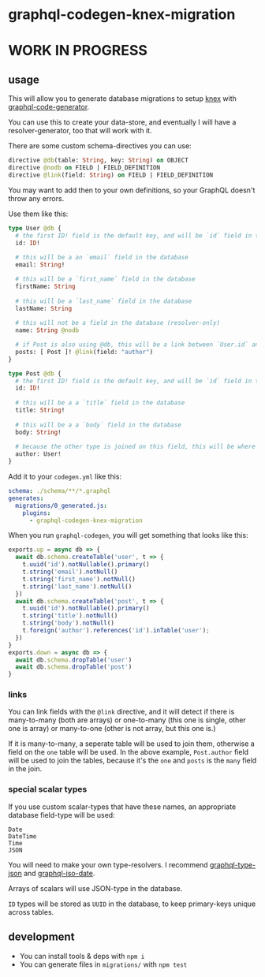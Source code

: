 # graphql-codegen-knex-migration

# WORK IN PROGRESS

## usage

This will allow you to generate database migrations to setup [knex](https://knexjs.org/) with [graphql-code-generator](https://graphql-code-generator.com/).

You can use this to create your data-store, and eventually I will have a resolver-generator, too that will work with it.

There are some custom schema-directives you can use:

```graphql
directive @db(table: String, key: String) on OBJECT
directive @nodb on FIELD | FIELD_DEFINITION
directive @link(field: String) on FIELD | FIELD_DEFINITION
```

You may want to add then to your own definitions, so your GraphQL doesn't throw any errors.

Use them like this:

```graphql
type User @db {
  # the first ID! field is the default key, and will be `id` field in the database
  id: ID!
  
  # this will be a an `email` field in the database
  email: String!

  # this will be a `first_name` field in the database
  firstName: String
  
  # this will be a `last_name` field in the database
  lastName: String
  
  # this will not be a field in the database (resolver-only)
  name: String @nodb

  # if Post is also using @db, this will be a link between `User.id` and `Post.id` via the `Post.author` field
  posts: [ Post ]! @link(field: "author")
}

type Post @db {
  # the first ID! field is the default key, and will be `id` field in the database
  id: ID!
  
  # this will be a a `title` field in the database
  title: String!
  
  # this will be a a `body` field in the database
  body: String!
  
  # because the other type is joined on this field, this will be where the database keeps references to `User.id`
  author: User!
}

```

Add it to your `codegen.yml` like this:

```yml
schema: ./schema/**/*.graphql
generates:
  migrations/0_generated.js:
    plugins:
      - graphql-codegen-knex-migration
```

When you run `graphql-codegen`, you will get something that looks like this:

```js
exports.up = async db => {
  await db.schema.createTable('user', t => {
    t.uuid('id').notNullable().primary()
    t.string('email').notNull()
    t.string('first_name').notNull()
    t.string('last_name').notNull()
  })
  await db.schema.createTable('post', t => {
    t.uuid('id').notNullable().primary()
    t.string('title').notNull()
    t.string('body').notNull()
    t.foreign('author').references('id').inTable('user');
  })
}
exports.down = async db => {
  await db.schema.dropTable('user')
  await db.schema.dropTable('post')
}
```


### links

You can link fields with the `@link` directive, and it will detect if there is many-to-many (both are arrays) or one-to-many (this one is single, other one is array) or many-to-one (other is not array, but this one is.)

If it is many-to-many, a seperate table will be used to join them, otherwise a field on the `one` table will be used. In the above example, `Post.author` field will be used to join the tables, because it's the `one` and `posts` is the `many` field in the join.


### special scalar types

If you use custom scalar-types that have these names, an appropriate database field-type will be used:

```
Date
DateTime
Time
JSON
```

You will need to make your own type-resolvers. I recommend [graphql-type-json](https://www.npmjs.com/package/graphql-type-json) and [graphql-iso-date](https://www.npmjs.com/package/graphql-iso-date).

Arrays of scalars will use JSON-type in the database.

`ID` types will be stored as `UUID` in the database, to keep primary-keys unique across tables.

## development

* You can install tools & deps with `npm i`
* You can generate files in `migrations/` with `npm test`